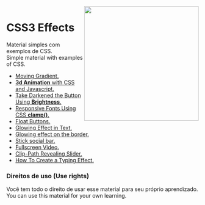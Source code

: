 <img src="https://i.ibb.co/M6nBBb0/mascote.png" align="right" width="300">

# CSS3 Effects

<p>
  Material simples com exemplos de CSS.<br/>
  Simple material with examples of CSS.
</p>

* [Moving Gradient.](https://github.com/JoseMateusCamargo/css-effects/blob/main/moving_gradient.html)
* [<b>3d Animation</b> with CSS and Javascript.](https://github.com/JoseMateusCamargo/css-effects/tree/main/3d-effect-main#readme)
* [Take Darkened the Button Using <b>Brightness</b>.](https://github.com/JoseMateusCamargo/css-effects/blob/main/filter_property_brightness.html)
* [Responsive Fonts Using CSS <b>clamp()</b>.](https://github.com/JoseMateusCamargo/css-effects/blob/main/clamp_responsive_font.html)
* [Float Buttons.](https://github.com/JoseMateusCamargo/css-effects/tree/main/floating_button)
* [Glowing Effect in Text.](https://github.com/JoseMateusCamargo/css-effects/blob/main/glowing_text.html)
* [Glowing effect on the border.](https://github.com/JoseMateusCamargo/css-effects/blob/main/glowing_border.html)
* [Stick social bar.](https://github.com/JoseMateusCamargo/css-effects/blob/main/sticky_social_bar.html)
* [Fullscreen Video.](https://github.com/JoseMateusCamargo/css-effects/blob/main/filter_property_brightness.html)
* [Clip-Path Revealing Slider.](https://github.com/JoseMateusCamargo/css-effects/tree/main/clip_path_revealing_slider)
* [How To Create a Typing Effect.](https://github.com/JoseMateusCamargo/css-effects/blob/main/typewriter_effect.html)

### Direitos de uso (Use rights)

<p>
  Você tem todo o direito de usar esse material para seu próprio aprendizado.<br/>
  You can use this material for your own learning.
</p> 
